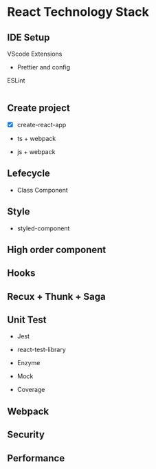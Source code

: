 # React Technology Stack



## IDE Setup
VScode Extensions
- Prettier and config


ESLint 
```
```


## Create project
- [x] create-react-app

- ts + webpack

- js + webpack

## Lefecycle
- Class Component

## Style
- styled-component



## High order component


## Hooks


## Recux + Thunk + Saga


## Unit Test
- Jest

- react-test-library

- Enzyme

- Mock

- Coverage

## Webpack


## Security


## Performance
